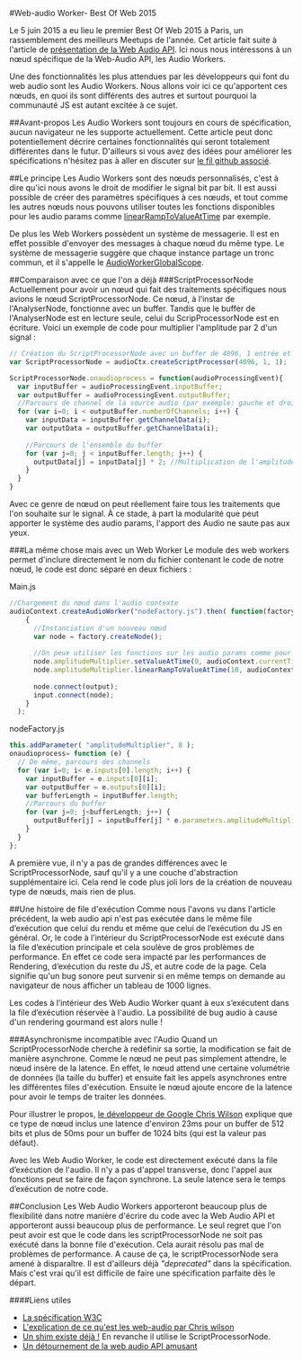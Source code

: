 #Web-audio Worker- Best Of Web 2015

Le 5 juin 2015 a eu lieu le premier Best Of Web 2015 à Paris, un rassemblement des meilleurs Meetups de l'année. Cet article fait suite à l'article de [présentation de la Web Audio API](https://github.com/FBerthelot/web-audio-api-examples/blob/gh-pages/the_post.md). Ici nous nous intéressons à un nœud spécifique de la Web-Audio API, les Audio Workers.

Une des fonctionnalités les plus attendues par les développeurs qui font du web audio sont les Audio Workers. Nous allons voir ici ce qu'apportent ces nœuds, en quoi ils sont différents des autres et surtout pourquoi la communauté JS est autant excitée à ce sujet.

##Avant-propos
Les Audio Workers sont toujours en cours de spécification, aucun navigateur ne les supporte actuellement. Cette article peut donc potentiellement décrire certaines fonctionnalités qui seront totalement différentes dans le futur. D'ailleurs si vous avez des idées pour améliorer les spécifications n'hésitez pas à aller en discuter sur [le fil github associé](https://github.com/WebAudio/web-audio-api/issues).

##Le principe
Les Audio Workers sont des nœuds personnalisés, c'est à dire qu'ici nous avons le droit de modifier le signal bit par bit. Il est aussi possible de créer des paramètres spécifiques à ces nœuds, et tout comme les autres nœuds nous pouvons utiliser toutes les fonctions disponibles pour les audio params comme [linearRampToValueAtTime](http://webaudio.github.io/web-audio-api/#methods-3) par exemple.

De plus les Web Workers possèdent un système de messagerie. Il est en effet possible d'envoyer des messages à chaque nœud du même type. Le système de messagerie suggère que chaque instance partage un tronc commun, et il s'appelle le [AudioWorkerGlobalScope](http://webaudio.github.io/web-audio-api/#idl-def-AudioWorkerGlobalScope).

##Comparaison avec ce que l'on a déjà
###ScriptProcessorNode
Actuellement pour avoir un nœud qui fait des traitements spécifiques nous avions le nœud ScriptProcessorNode. Ce nœud, à l’instar de l'AnalyserNode, fonctionne avec un buffer. Tandis que le buffer de l'AnalyserNode est en lecture seule, celui du ScripProcessorNode est en écriture. Voici un exemple de code pour multiplier l'amplitude par 2 d'un signal :
```javascript
// Création du ScriptProcessorNode avec un buffer de 4096, 1 entrée et 1 sortie
var ScriptProcessorNode = audioCtx.createScriptProcessor(4096, 1, 1);

ScriptProcessorNode.onaudioprocess = function(audioProcessingEvent){
  var inputBuffer = audioProcessingEvent.inputBuffer;
  var outputBuffer = audioProcessingEvent.outputBuffer;
  //Parcours de channel de la source audio (par exemple: gauche et droite en stéréo)
  for (var i=0; i < outputBuffer.numberOfChannels; i++) {
    var inputData = inputBuffer.getChannelData(i);
    var outputData = outputBuffer.getChannelData(i);
    
    //Parcours de l'ensemble du buffer 
    for (var j=0; j < inputBuffer.length; j++) {
      outputData[j] = inputData[j] * 2; //Multiplication de l'amplitude par 2      
    }
  }
}
```
Avec ce genre de nœud on peut réellement faire tous les traitements que l'on souhaite sur le signal. À ce stade, à part la modularité que peut apporter le système des audio params, l'apport des Audio ne saute pas aux yeux.

###La même chose mais avec un Web Worker
Le module des web workers permet d'inclure directement le nom du fichier contenant le code de notre nœud, le code est donc séparé en deux fichiers : 

Main.js
```javascript
//Chargement du nœud dans l'audio contexte
audioContext.createAudioWorker("nodeFactory.js").then( function(factory) 
    {
      //Instanciation d'un nouveau nœud 
      var node = factory.createNode();
      
      //On peux utiliser les fonctions sur les audio params comme pour les autres nœuds
      node.amplitudeMultiplier.setValueAtTime(0, audioContext.currentTime);
      node.amplitudeMultiplier.linearRampToValueAtTime(10, audioContext.currentTime + 10);
      
      node.connect(output); 
      input.connect(node);
    }
  );
```
nodeFactory.js
```javascript
this.addParameter( "amplitudeMultiplier", 8 );
onaudioprocess= function (e) {
  // De même, parcours des channels
  for (var i=0; i< e.inputs[0].length; i++) {
    var inputBuffer = e.inputs[0][i];
    var outputBuffer = e.outputs[0][i];
    var bufferLength = inputBuffer.length;
    //Parcours du buffer
    for (var j=0; j<bufferLength; j++) {
      outputBuffer[j] = inputBuffer[j] * e.parameters.amplitudeMultiplier;
    }
  }
};
```
A première vue, il n'y a pas de grandes différences avec le ScriptProcessorNode, sauf qu'il y a une couche d'abstraction supplémentaire ici. Cela rend le code plus joli lors de la création de nouveau type de nœuds, mais rien de plus.

##Une histoire de file d'exécution
Comme nous l'avons vu dans l'article précédent, la web audio api n'est pas exécutée dans le même file d’exécution que celui du rendu et même que celui de l’exécution du JS en général.
Or, le code à l’intérieur du ScriptProcessorNode est exécuté dans la file d’exécution principale et cela soulève de gros problèmes de performance. En effet ce code sera impacté par les performances de Rendering, d’exécution du reste du JS, et autre code de la page. Cela signifie qu'un bug sonore peut survenir si en même temps on demande au navigateur de nous afficher un tableau de 1000 lignes.

Les codes à l’intérieur des Web Audio Worker quant à eux s’exécutent dans la file d’exécution réservée à l'audio. La possibilité de bug audio à cause d'un rendering gourmand est alors nulle !

###Asynchronisme incompatible avec l'Audio
Quand un ScriptProcessorNode cherche à redéfinir sa sortie, la modification se fait de manière asynchrone. Comme le nœud ne peut pas simplement attendre, le nœud insère de la latence. En effet, le nœud attend une certaine volumétrie de données (la taille du buffer) et ensuite fait les appels asynchrones entre les différentes files d'exécution. Ensuite le nœud ajoute encore de la latence pour avoir le temps de traiter les données.

Pour illustrer le propos, [le développeur de Google Chris Wilson](https://plus.google.com/+ChrisWilson/posts) explique que ce type de nœud inclus une latence d'environ 23ms pour un buffer de 512 bits et plus de 50ms pour un buffer de 1024 bits (qui est la valeur pas défaut).

Avec les Web Audio Worker, le code est directement exécuté dans la file d’exécution de l'audio. Il n'y a pas d'appel transverse, donc l'appel aux fonctions peut se faire de façon synchrone. La seule latence sera le temps d’exécution de notre code.

##Conclusion
Les Web Audio Workers apporteront beaucoup plus de flexibilité dans notre manière d'écrire du code avec la Web Audio API et apporteront aussi beaucoup plus de performance. Le seul regret que l'on peut avoir est que le code dans les scriptProcessorNode ne soit pas exécuté dans la bonne file d'exécution. Cela aurait résolu pas mal de problèmes de performance. A cause de ça, le scriptProcessorNode sera amené à disparaître. Il est d'ailleurs déjà *"deprecated"* dans la spécification. Mais c'est vrai qu'il est difficile de faire une spécification parfaite dès le départ. 

####Liens utiles
- [La spécification W3C](http://webaudio.github.io/web-audio-api/#the-audioworker-interface)
- [L'explication de ce qu'est les web-audio par Chris wilson](https://plus.google.com/+ChrisWilson/posts/QapzKucPp6Y)  
-  [Un shim existe déjà !](https://github.com/mohayonao/audio-worker-shim) En revanche il utilise le ScriptProcessorNode.
- [Un détournement de la web audio API amusant](https://sudoroom.org/serial-over-webaudio/)
